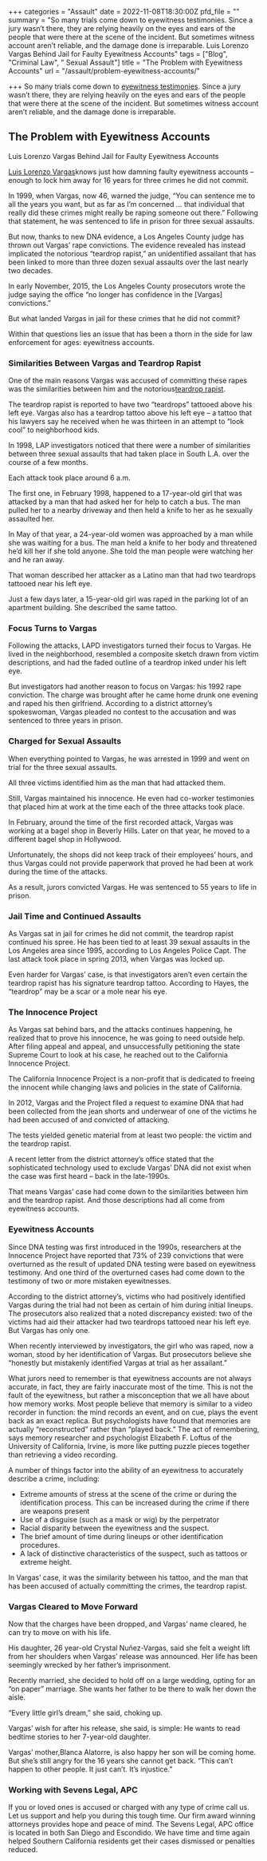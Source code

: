 +++
categories = "Assault"
date = 2022-11-08T18:30:00Z
pfd_file = ""
summary = "So many trials come down to eyewitness testimonies. Since a jury wasn’t there, they are relying heavily on the eyes and ears of the people that were there at the scene of the incident. But sometimes witness account aren’t reliable, and the damage done is irreparable. Luis Lorenzo Vargas Behind Jail for Faulty Eyewitness Accounts"
tags = ["Blog", "Criminal Law", " Sexual Assault"]
title = "The Problem with Eyewitness Accounts"
url = "/assault/problem-eyewitness-accounts/"

+++
So many trials come down to [eyewitness testimonies](https://www.sevenslegal.com/). Since a jury wasn’t there, they are relying heavily on the eyes and ears of the people that were there at the scene of the incident. But sometimes witness account aren’t reliable, and the damage done is irreparable.

## The Problem with Eyewitness Accounts

Luis Lorenzo Vargas Behind Jail for Faulty Eyewitness Accounts

[Luis Lorenzo Vargas](https://www.sevenslegal.com/)knows just how damning faulty eyewitness accounts – enough to lock him away for 16 years for three crimes he did not commit.

In 1999, when Vargas, now 46, warned the judge, “You can sentence me to all the years you want, but as far as I’m concerned … that individual that really did these crimes might really be raping someone out there.” Following that statement, he was sentenced to life in prison for three sexual assaults.

But now, thanks to new DNA evidence, a Los Angeles County judge has thrown out Vargas’ rape convictions. The evidence revealed has instead implicated the notorious “teardrop rapist,” an unidentified assailant that has been linked to more than three dozen sexual assaults over the last nearly two decades.

In early November, 2015, the Los Angeles County prosecutors wrote the judge saying the office “no longer has confidence in the \[Vargas\] convictions.”

But what landed Vargas in jail for these crimes that he did not commit?

Within that questions lies an issue that has been a thorn in the side for law enforcement for ages: eyewitness accounts.

### Similarities Between Vargas and Teardrop Rapist

One of the main reasons Vargas was accused of committing these rapes was the similarities between him and the notorious[teardrop rapist](https://www.sevenslegal.com/).

The teardrop rapist is reported to have two “teardrops” tattooed above his left eye. Vargas also has a teardrop tattoo above his left eye – a tattoo that his lawyers say he received when he was thirteen in an attempt to “look cool” to neighborhood kids.

In 1998, LAP investigators noticed that there were a number of similarities between three sexual assaults that had taken place in South L.A. over the course of a few months.

Each attack took place around 6 a.m.

The first one, in February 1998, happened to a 17-year-old girl that was attacked by a man that had asked her for help to catch a bus. The man pulled her to a nearby driveway and then held a knife to her as he sexually assaulted her.

In May of that year, a 24-year-old women was approached by a man while she was waiting for a bus. The man held a knife to her body and threatened he’d kill her if she told anyone. She told the man people were watching her and he ran away.

That woman described her attacker as a Latino man that had two teardrops tattooed near his left eye.

Just a few days later, a 15-year-old girl was raped in the parking lot of an apartment building. She described the same tattoo.

### Focus Turns to Vargas

Following the attacks, LAPD investigators turned their focus to Vargas. He lived in the neighborhood, resembled a composite sketch drawn from victim descriptions, and had the faded outline of a teardrop inked under his left eye.

But investigators had another reason to focus on Vargas: his 1992 rape conviction. The charge was brought after he came home drunk one evening and raped his then girlfriend. According to a district attorney’s spokeswoman, Vargas pleaded no contest to the accusation and was sentenced to three years in prison.

### Charged for Sexual Assaults

When everything pointed to Vargas, he was arrested in 1999 and went on trial for the three sexual assaults.

All three victims identified him as the man that had attacked them.

Still, Vargas maintained his innocence. He even had co-worker testimonies that placed him at work at the time each of the three attacks took place.

In February, around the time of the first recorded attack, Vargas was working at a bagel shop in Beverly Hills. Later on that year, he moved to a different bagel shop in Hollywood.

Unfortunately, the shops did not keep track of their employees’ hours, and thus Vargas could not provide paperwork that proved he had been at work during the time of the attacks.

As a result, jurors convicted Vargas. He was sentenced to 55 years to life in prison.

### Jail Time and Continued Assaults

As Vargas sat in jail for crimes he did not commit, the teardrop rapist continued his spree. He has been tied to at least 39 sexual assaults in the Los Angeles area since 1995, according to Los Angeles Police Capt. The last attack took place in spring 2013, when Vargas was locked up.

Even harder for Vargas’ case, is that investigators aren’t even certain the teardrop rapist has his signature teardrop tattoo. According to Hayes, the “teardrop” may be a scar or a mole near his eye.

### The Innocence Project

As Vargas sat behind bars, and the attacks continues happening, he realized that to prove his innocence, he was going to need outside help. After filing appeal and appeal, and unsuccessfully petitioning the state Supreme Court to look at his case, he reached out to the California Innocence Project.

The California Innocence Project is a non-profit that is dedicated to freeing the innocent while changing laws and policies in the state of California.

In 2012, Vargas and the Project filed a request to examine DNA that had been collected from the jean shorts and underwear of one of the victims he had been accused of and convicted of attacking.

The tests yielded genetic material from at least two people: the victim and the teardrop rapist.

A recent letter from the district attorney’s office stated that the sophisticated technology used to exclude Vargas’ DNA did not exist when the case was first heard – back in the late-1990s.

That means Vargas’ case had come down to the similarities between him and the teardrop rapist. And those descriptions had all come from eyewitness accounts.

### Eyewitness Accounts

Since DNA testing was first introduced in the 1990s, researchers at the Innocence Project have reported that 73% of 239 convictions that were overturned as the result of updated DNA testing were based on eyewitness testimony. And one third of the overturned cases had come down to the testimony of two or more mistaken eyewitnesses.

According to the district attorney’s, victims who had positively identified Vargas during the trial had not been as certain of him during initial lineups. The prosecutors also realized that a noted discrepancy existed: two of the victims had aid their attacker had two teardrops tattooed near his left eye. But Vargas has only one.

When recently interviewed by investigators, the girl who was raped, now a woman, stood by her identification of Vargas. But prosecutors believe she “honestly but mistakenly identified Vargas at trial as her assailant.”

What jurors need to remember is that eyewitness accounts are not always accurate, in fact, they are fairly inaccurate most of the time. This is not the fault of the eyewitness, but rather a misconception that we all have about how memory works. Most people believe that memory is similar to a video recorder in function: the mind records an event, and on cue, plays the event back as an exact replica. But psychologists have found that memories are actually “reconstructed” rather than “played back.” The act of remembering, says memory researcher and psychologist Elizabeth F. Loftus of the University of California, Irvine, is more like putting puzzle pieces together than retrieving a video recording.

A number of things factor into the ability of an eyewitness to accurately describe a crime, including:

* Extreme amounts of stress at the scene of the crime or during the identification process. This can be increased during the crime if there are weapons present
* Use of a disguise (such as a mask or wig) by the perpetrator
* Racial disparity between the eyewitness and the suspect.
* The brief amount of time during lineups or other identification procedures.
* A lack of distinctive characteristics of the suspect, such as tattoos or extreme height.

In Vargas’ case, it was the similarity between his tattoo, and the man that has been accused of actually committing the crimes, the teardrop rapist.

### Vargas Cleared to Move Forward

Now that the charges have been dropped, and Vargas’ name cleared, he can try to move on with his life.

His daughter, 26 year-old Crystal Nuñez-Vargas, said she felt a weight lift from her shoulders when Vargas’ release was announced. Her life has been seemingly wrecked by her father’s imprisonment.

Recently married, she decided to hold off on a large wedding, opting for an “on paper” marriage. She wants her father to be there to walk her down the aisle.

“Every little girl’s dream,” she said, choking up.

Vargas’ wish for after his release, she said, is simple: He wants to read bedtime stories to her 7-year-old daughter.

Vargas’ mother,Blanca Alatorre, is also happy her son will be coming home. But she’s still angry for the 16 years she cannot get back. “This can’t happen to other people. It just can’t. It’s injustice.”

### Working with Sevens Legal, APC

If you or loved ones is accused or charged with any type of crime call us. Let us support and help you during this tough time. Our firm award winning attorneys provides hope and peace of mind. The Sevens Legal, APC office is located in both San Diego and Escondido. We have time and time again helped Southern California residents get their cases dismissed or penalties reduced.
